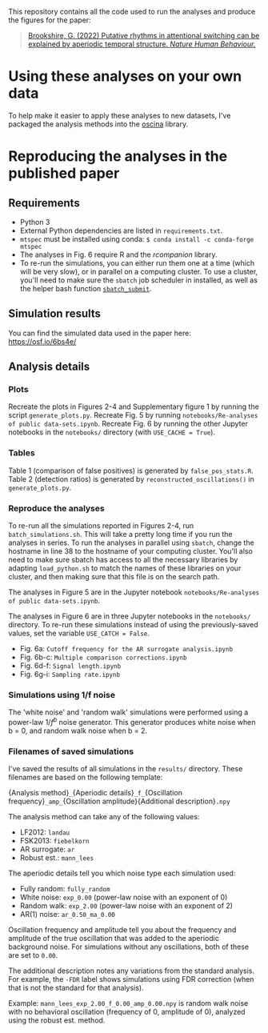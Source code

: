 This repository contains all the code used to run the analyses and produce the figures for the paper:
> [Brookshire, G. (2022) Putative rhythms in attentional switching can be explained by aperiodic temporal structure. *Nature Human Behaviour.*](https://www.nature.com/articles/s41562-022-01364-0)

# Using these analyses on your own data

To help make it easier to apply these analyses to new datasets, I've packaged the analysis methods into the [oscina](https://github.com/gbrookshire/oscina) library.


# Reproducing the analyses in the published paper

## Requirements

- Python 3
- External Python dependencies are listed in `requirements.txt`.
- `mtspec` must be installed using conda: `$ conda install -c conda-forge mtspec`
- The analyses in Fig. 6 require R and the *rcompanion* library.
- To re-run the simulations, you can either run them one at a time (which will be very slow), or in parallel on a computing cluster. To use a cluster, you'll need to make sure the `sbatch` job scheduler in installed, as well as the helper bash function [`sbatch_submit`](https://github.com/gbrookshire/sbatch_submit).


## Simulation results

You can find the simulated data used in the paper here: https://osf.io/6bs4e/


## Analysis details


### Plots

Recreate the plots in Figures 2-4 and Supplementary figure 1 by running the script `generate_plots.py`. Recreate Fig. 5 by running `notebooks/Re-analyses of public data-sets.ipynb`. Recreate Fig. 6 by running the other Jupyter notebooks in the `notebooks/` directory (with `USE_CACHE = True`).


### Tables

Table 1 (comparison of false positives) is generated by `false_pos_stats.R`. Table 2 (detection ratios) is generated  by `reconstructed_oscillations()` in `generate_plots.py`.

### Reproduce the analyses

To re-run all the simulations reported in Figures 2-4, run `batch_simulations.sh`. This will take a pretty long time if you run the analyses in series. To run the analyses in parallel using `sbatch`, change the hostname in line 38 to the hostname of your computing cluster. You'll also need to make sure sbatch has access to all the necessary libraries by adapting `load_python.sh` to match the names of these libraries on your cluster, and then making sure that this file is on the search path.

The analyses in Figure 5 are in the Jupyter notebook `notebooks/Re-analyses of public data-sets.ipynb`.

The analyses in Figure 6 are in three Jupyter notebooks in the `notebooks/` directory. To re-run these simulations instead of using the previously-saved values, set the variable `USE_CATCH = False`.
- Fig. 6a: `Cutoff frequency for the AR surrogate analysis.ipynb` 
- Fig. 6b-c: `Multiple comparison corrections.ipynb`
- Fig. 6d-f: `Signal length.ipynb`
- Fig. 6g-i: `Sampling rate.ipynb`


### Simulations using 1/f noise

The 'white noise' and 'random walk' simulations were performed using a power-law $1/f^b$ noise generator. This generator produces white noise when b = 0, and random walk noise when b = 2.


### Filenames of saved simulations

I've saved the results of all simulations in the `results/` directory. These filenames are based on the following template:

{Analysis method}`_`{Aperiodic details}`_f_`{Oscillation frequency}`_amp_`{Oscillation amplitude}{Additional description}`.npy`

The analysis method can take any of the following values:

- LF2012: `landau`
- FSK2013: `fiebelkorn`
- AR surrogate: `ar`
- Robust est.: `mann_lees`

The aperiodic details tell you which noise type each simulation used:

- Fully random: `fully_random`
- White noise: `exp_0.00` (power-law noise with an exponent of 0)
- Random walk: `exp_2.00` (power-law noise with an exponent of 2)
- AR(1) noise: `ar_0.50_ma_0.00`

Oscillation frequency and amplitude tell you about the frequency and amplitude of the true oscillation that was added to the aperiodic background noise. For simulations without any oscillations, both of these are set to `0.00`.

The additional description notes any variations from the standard analysis. For example, the `-FDR` label shows simulations using FDR correction (when that is not the standard for that analysis).

Example:
`mann_lees_exp_2.00_f_0.00_amp_0.00.npy` is random walk noise with no behavioral oscillation (frequency of 0, amplitude of 0), analyzed using the robust est. method.



